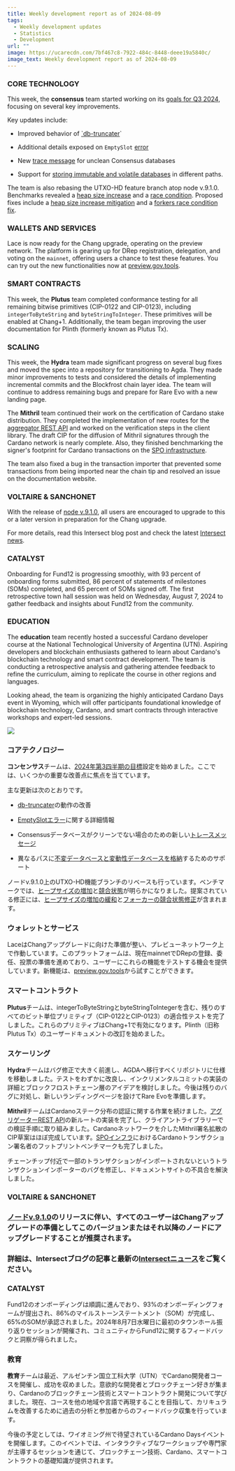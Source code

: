 ```yaml
---
title: Weekly development report as of 2024-08-09
tags:
  - Weekly development updates
  - Statistics
  - Development
url: ""
image: https://ucarecdn.com/7bf467c8-7922-484c-8448-deee19a5840c/
image_text: Weekly development report as of 2024-08-09
---
```


### CORE TECHNOLOGY

This week, the **consensus** team started working on its [goals for Q3 2024](https://github.com/IntersectMBO/ouroboros-consensus/milestone/4), focusing on several key improvements.

Key updates include:

*   Improved behavior of [\`db-truncater](https://github.com/IntersectMBO/ouroboros-consensus/pull/1203)\`
    
*   Additional details exposed on `EmptySlot` [error](https://github.com/IntersectMBO/ouroboros-consensus/pull/1196)
    
*   New [trace message](https://github.com/IntersectMBO/ouroboros-consensus/pull/1198) for unclean Consensus databases
    
*   Support for [storing immutable and volatile databases](https://github.com/IntersectMBO/ouroboros-consensus/pull/1199) in different paths.
    

The team is also rebasing the UTXO-HD feature branch atop node v.9.1.0. Benchmarks revealed a [heap size increase](https://github.com/IntersectMBO/ouroboros-consensus/issues/1192) and a [race condition](https://github.com/IntersectMBO/ouroboros-consensus/issues/1193). Proposed fixes include a [heap size increase mitigation](https://github.com/IntersectMBO/ouroboros-consensus/pull/1194) and a [forkers race condition fix](https://github.com/IntersectMBO/ouroboros-consensus/pull/1208).

### WALLETS AND SERVICES

Lace is now ready for the Chang upgrade, operating on the preview network. The platform is gearing up for DRep registration, delegation, and voting on the `mainnet`, offering users a chance to test these features. You can try out the new functionalities now at [preview.gov.tools](https://preview.gov.tools/).

### SMART CONTRACTS

This week, the **Plutus** team completed conformance testing for all remaining bitwise primitives (CIP-0122 and CIP-0123), including `integerToByteString` and `byteStringToInteger`. These primitives will be enabled at Chang+1. Additionally, the team began improving the user documentation for Plinth (formerly known as Plutus Tx).

### SCALING

This week, the **Hydra** team made significant progress on several bug fixes and moved the spec into a repository for transitioning to Agda. They made minor improvements to tests and considered the details of implementing incremental commits and the Blockfrost chain layer idea. The team will continue to address remaining bugs and prepare for Rare Evo with a new landing page.

The **Mithril** team continued their work on the certification of Cardano stake distribution. They completed the implementation of new routes for the [aggregator REST API](https://github.com/input-output-hk/mithril/issues/1841) and worked on the verification steps in the client library. The draft CIP for the diffusion of Mithril signatures through the Cardano network is nearly complete. Also, they finished benchmarking the signer's footprint for Cardano transactions on the [SPO infrastructure](https://github.com/input-output-hk/mithril/issues/1826).

The team also fixed a bug in the transaction importer that prevented some transactions from being imported near the chain tip and resolved an issue on the documentation website.

### VOLTAIRE & SANCHONET

With the release of [node v.9.1.0](https://github.com/IntersectMBO/cardano-node/releases/tag/9.1.0), all users are encouraged to upgrade to this or a later version in preparation for the Chang upgrade. 

For more details, read this Intersect blog post and check the latest [Intersect news](https://updates.cardano.intersectmbo.org/).

### CATALYST

Onboarding for Fund12 is progressing smoothly, with 93 percent of onboarding forms submitted, 86 percent of statements of milestones (SOMs) completed, and 65 percent of SOMs signed off. The first retrospective town hall session was held on Wednesday, August 7, 2024 to gather feedback and insights about Fund12 from the community.

### EDUCATION

The **education** team recently hosted a successful Cardano developer course at the National Technological University of Argentina (UTN). Aspiring developers and blockchain enthusiasts gathered to learn about Cardano's blockchain technology and smart contract development. The team is conducting a retrospective analysis and gathering attendee feedback to refine the curriculum, aiming to replicate the course in other regions and languages.

Looking ahead, the team is organizing the highly anticipated Cardano Days event in Wyoming, which will offer participants foundational knowledge of blockchain technology, Cardano, and smart contracts through interactive workshops and expert-led sessions.

![](https://ucarecdn.com/50174942-4913-40c6-9d28-bf876395bc91/-/preview/-/format/auto/-/quality/smart/)

### コアテクノロジー

**コンセンサス**チームは、[2024年第3四半期の目標](https://github.com/IntersectMBO/ouroboros-consensus/milestone/4)設定を始めました。ここでは、いくつかの重要な改善点に焦点を当てています。

主な更新は次のとおりです。

*   [db-truncater](https://github.com/IntersectMBO/ouroboros-consensus/pull/1203)の動作の改善
    
*   [EmptySlotエラー](https://github.com/IntersectMBO/ouroboros-consensus/pull/1196)に関する詳細情報
    
*   Consensusデータベースがクリーンでない場合のための新しい[トレースメッセージ](https://github.com/IntersectMBO/ouroboros-consensus/pull/1198)
    
*   異なるパスに[不変データベースと変動性データベースを格納](https://github.com/IntersectMBO/ouroboros-consensus/pull/1199)するためのサポート
    

ノードv.9.1.0上のUTXO-HD機能ブランチのリベースも行っています。ベンチマークでは、[ヒープサイズの増加](https://github.com/IntersectMBO/ouroboros-consensus/issues/1192)と[競合状態](https://github.com/IntersectMBO/ouroboros-consensus/issues/1193)が明らかになりました。提案されている修正には、[ヒープサイズの増加の緩和](https://github.com/IntersectMBO/ouroboros-consensus/pull/1194)と[フォーカーの競合状態修正](https://github.com/IntersectMBO/ouroboros-consensus/pull/1208)が含まれます。

### ウォレットとサービス

LaceはChangアップグレードに向けた準備が整い、プレビューネットワーク上で作動しています。このプラットフォームは、現在mainnetでDRepの登録、委任、投票の準備を進めており、ユーザーにこれらの機能をテストする機会を提供しています。新機能は、[preview.gov.tools](https://preview.gov.tools/)から試すことができます。

### スマートコントラクト

**Plutus**チームは、integerToByteStringとbyteStringToIntegerを含む、残りのすべてのビット単位プリミティブ（CIP-0122とCIP-0123）の適合性テストを完了しました。これらのプリミティブはChang+1で有効になります。Plinth（旧称Plutus Tx）のユーザードキュメントの改訂を始めました。

### スケーリング

**Hydra**チームはバグ修正で大きく前進し、AGDAへ移行すべくリポジトリに仕様を移動しました。テストをわずかに改良し、インクリメンタルコミットの実装の詳細とブロックフロストチェーン層のアイデアを検討しました。今後は残りのバグに対処し、新しいランディングページを設けてRare Evoを準備します。

**Mithril**チームはCardanoステーク分布の認証に関する作業を続けました。[アグリゲーターREST API](https://github.com/input-output-hk/mithril/issues/1841)の新ルートの実装を完了し、クライアントライブラリーでの検証手順に取り組みました。Cardanoネットワークを介したMithril署名拡散のCIP草案はほぼ完成しています。[SPOインフラ](https://github.com/input-output-hk/mithril/issues/1826)におけるCardanoトランザクション署名者のフットプリントベンチマークも完了しました。

チェーンチップ付近で一部のトランザクションがインポートされないというトランザクションインポーターのバグを修正し、ドキュメントサイトの不具合を解決しました。

### **VOLTAIRE & SANCHONET**

### [ノードv.9.1.0](https://github.com/IntersectMBO/cardano-node/releases/tag/9.1.0)のリリースに伴い、すべてのユーザーはChangアップグレードの準備としてこのバージョンまたはそれ以降のノードにアップグレードすることが推奨されます。

### 詳細は、Intersectブログの記事と最新の[Intersectニュース](https://www.essentialcardano.io/development-update/weekly-development-report-as-of-2024-07-26#:~:text=Chang%20upgrade%2C%20follow-,Intersect%20news,-.)をご覧ください。

### CATALYST

Fund12のオンボーディングは順調に進んでおり、93%のオンボーディングフォームが提出され、86%のマイルストーンステートメント（SOM）が完成し、65%のSOMが承認されました。2024年8月7日水曜日に最初のタウンホール振り返りセッションが開催され、コミュニティからFund12に関するフィードバックと洞察が得られました。

### 教育

**教育**チームは最近、アルゼンチン国立工科大学（UTN）でCardano開発者コースを開催し、成功を収めました。意欲的な開発者とブロックチェーン好きが集まり、Cardanoのブロックチェーン技術とスマートコントラクト開発について学びました。現在、コースを他の地域や言語で再現することを目指して、カリキュラムを改善するために過去の分析と参加者からのフィードバック収集を行っています。

今後の予定としては、ワイオミング州で待望されているCardano Daysイベントを開催します。このイベントでは、インタラクティブなワークショップや専門家が主導するセッションを通じて、ブロックチェーン技術、Cardano、スマートコントラクトの基礎知識が提供されます。
